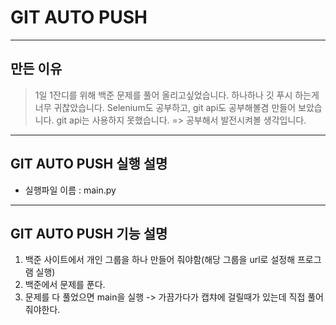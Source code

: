 # GIT AUTO PUSH
------------
## 만든 이유

> 1일 1잔디를 위해 백준 문제를 풀어 올리고싶었습니다.
> 하나하나 깃 푸시 하는게 너무 귀찮았습니다.
> Selenium도 공부하고, git api도 공부해볼겸 만들어 보았습니다.
> git api는 사용하지 못했습니다. => 공부해서 발전시켜볼 생각입니다.
------------

## GIT AUTO PUSH 실행 설명
- 실행파일 이름 : main.py
------------

## GIT AUTO PUSH 기능 설명
1. 백준 사이트에서 개인 그룹을 하나 만들어 줘야함(해당 그룹을 url로 설정해 프로그램 실행)
2. 백준에서 문제를 푼다.
3. 문제를 다 풀었으면 main을 실행 -> 가끔가다가 캡챠에 걸릴때가 있는데 직접 풀어줘야한다.